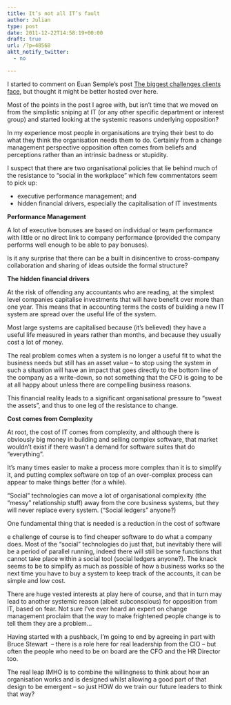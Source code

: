 ```yaml
---
title: It’s not all IT’s fault
author: Julian
type: post
date: 2011-12-22T14:58:19+00:00
draft: true
url: /?p=48568
aktt_notify_twitter:
  - no

---
```

I started to comment on Euan Semple’s post [The biggest challenges clients face][1], but thought it might be better hosted over here.

Most of the points in the post I agree with, but isn&#8217;t time that we moved on from the simplistic sniping at IT (or any other specific department or interest group) and started looking at the systemic reasons underlying opposition?

In my experience most people in organisations are trying their best to do what they think the organisation needs them to do. Certainly from a change management perspective opposition often comes from beliefs and perceptions rather than an intrinsic badness or stupidity.

I suspect that there are two organisational policies that lie behind much of the resistance to “social in the workplace” which few commentators seem to pick up:

  * executive performance management; and 
  * hidden financial drivers, especially the capitalisation of IT investments

**Performance Management**

A lot of executive bonuses are based on individual or team performance with little or no direct link to company performance (provided the company performs well enough to be able to pay bonuses). 

Is it any surprise that there can be a built in disincentive to cross-company collaboration and sharing of ideas outside the formal structure?

**The hidden financial drivers**

At the risk of offending any accountants who are reading, at the simplest level companies capitalise investments that will have benefit over more than one year. This means that in accounting terms the costs of building a new IT system are spread over the useful life of the system.

Most large systems are capitalised because (it’s believed) they have a useful life measured in years rather than months, and because they usually cost a lot of money.

The real problem comes when a system is no longer a useful fit to what the business needs but still has an asset value – to stop using the system in such a situation will have an impact that goes directly to the bottom line of the company as a write-down, so not something that the CFO is going to be at all happy about unless there are compelling business reasons.

This financial reality leads to a significant organisational pressure to “sweat the assets”, and thus to one leg of the resistance to change.

**Cost comes from Complexity**

At root, the cost of IT comes from complexity, and although there is obviously big money in building and selling complex software, that market wouldn’t exist if there wasn’t a demand for software suites that do “everything”.

It’s many times easier to make a process more complex than it is to simplify it, and putting complex software on top of an over-complex process can appear to make things better (for a while).

“Social” technologies can move a lot of organisational complexity (the “messy” relationship stuff) away from the core business systems, but they will never replace every system. (“Social ledgers” anyone?)

One fundamental thing that is needed is a reduction in the cost of software

e challenge of course is to find cheaper software to do what a company does. Most of the “social” technologies do just that, but inevitably there will be a period of parallel running, indeed there will still be some functions that cannot take place within a social tool (social ledgers anyone?). The knack seems to be to simplify as much as possible of how a business works so the next time you have to buy a system to keep track of the accounts, it can be simple and low cost.

There are huge vested interests at play here of course, and that in turn may lead to another systemic reason (albeit subconscious) for opposition from IT, based on fear. Not sure I’ve ever heard an expert on change management proclaim that the way to make frightened people change is to tell them they are a problem…

Having started with a pushback, I’m going to end by agreeing in part with Bruce Stewart&#160; &#8211; there is a role here for real leadership from the CIO – but often the people who need to be on board are the CFO and the HR Director too.

The real leap IMHO is to combine the willingness to think about how an organisation works and is designed whilst allowing a good part of that design to be emergent &#8211; so just HOW do we train our future leaders to think that way?

 [1]: https://www.euansemple.com/theobvious/2011/12/8/the-biggest-challenges-clients-face.html